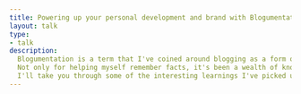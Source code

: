 ```yaml
---
title: Powering up your personal development and brand with Blogumentation
layout: talk
type:
- talk
description:
  Blogumentation is a term that I've coined around blogging as a form of documentation. Although started as a way to have a single place for little tips-and-tricks or common issues I was facing, it's become more widely known and used.
  Not only for helping myself remember facts, it's been a wealth of knowledge for my colleagues  at Capital One and through my site's analytics, I can tell it's quite popular outside of the business, too.
  I'll take you through some of the interesting learnings I've picked up through my journey, and how it's helped me change my approach to communication and documentation, and more importantly, will share some tips for you to get started and start building your personal brand!
---
```

